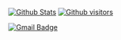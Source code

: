 
[![Github Stats](https://github-readme-stats.vercel.app/api?username=likizao&show_icons=true&theme=dracula&count_private=true&border_radius=10&custom_title=Likizao)](https://github.com/likizao) [![Github visitors](https://img.shields.io/github/followers/likizao?label=Seguir&style=social)](https://github.com/likizao)

[![Gmail Badge](https://img.shields.io/badge/-Gmail-c14438?style=flat-square&logo=Gmail&logoColor=white&link=mailto:likizao22@gmail.com)](mailto:likizao22@gmail.com)

